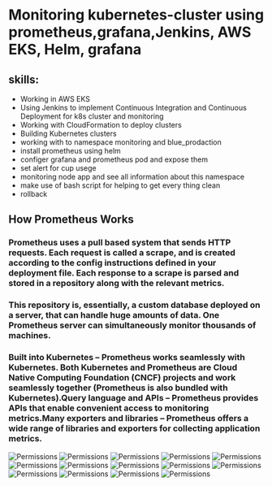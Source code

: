 # Monitoring kubernetes-cluster using prometheus,grafana,Jenkins, AWS EKS, Helm, grafana

## skills:
  -  Working in AWS EKS
  -  Using Jenkins to implement Continuous Integration and Continuous Deployment for k8s cluster and monitoring
  -  Working with CloudFormation to deploy clusters
  -  Building Kubernetes clusters
  -  working with to namespace monitoring and blue_prodaction
  -  install prometheus using helm
  -  configer grafana and prometheus pod and expose them 
  -  set alert for cup usege 
  -  monitoring node app and see all information about this namespace
  -  make use of bash script for helping to get every thing clean
  -  rollback 

  ## How Prometheus Works

### Prometheus uses a pull based system that sends HTTP requests. Each request is called a scrape, and is created according to the config instructions defined in your deployment file. Each response to a scrape is parsed and stored in a repository along with the relevant metrics.

### This repository is, essentially, a custom database deployed on a server, that can handle huge amounts of data. One Prometheus server can simultaneously monitor thousands of machines.
 ### Built into Kubernetes – Prometheus works seamlessly with Kubernetes. Both Kubernetes and Prometheus are Cloud Native Computing Foundation (CNCF) projects and work seamlessly together (Prometheus is also bundled with Kubernetes).Query language and APIs – Prometheus provides APIs that enable convenient access to monitoring metrics.Many exporters and libraries – Prometheus offers a wide range of libraries and exporters for collecting application metrics.
 
 

<img src="/images/1svg" alt="Permissions" />
<img src="/images/1.png" alt="Permissions" />
<img src="/images/3.png" alt="Permissions" />
<img src="/images/4.png" alt="Permissions" />
<img src="/images/5.png" alt="Permissions" />
<img src="/images/6.png" alt="Permissions" />
<img src="/images/7.png" alt="Permissions" />
<img src="/images/8.png" alt="Permissions" />
<img src="/images/9.png" alt="Permissions" />
<img src="/images/10.png" alt="Permissions" />
<img src="/images/11.png" alt="Permissions" />
<img src="/images/12.png" alt="Permissions" />
<img src="/images/13.png" alt="Permissions" />
<img src="/images/14.png" alt="Permissions" />
